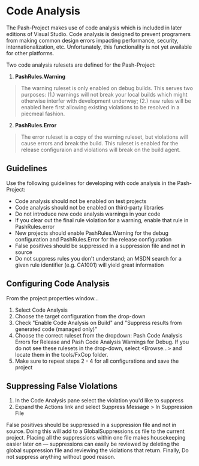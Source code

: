 # Code Analysis
The Pash-Project makes use of code analysis which is included in later editions of Visual Studio. Code analysis is designed to prevent programers from making common design errors impacting performance, security, internationalization, etc. Unfortunately, this functionality is not yet available for other platforms.

Two code analysis rulesets are defined for the Pash-Project:

1. **PashRules.Warning**
>The warning ruleset is only enabled on debug builds. This serves two purposes: (1.) warnings will not break your local builds which might otherwise interfer with development underway; (2.) new rules will be enabled here first allowing existing violations to be resolved in a piecmeal fashion.

2. **PashRules.Error**
>The error ruleset is a copy of the warning ruleset, but violations will cause errors and break the build. This ruleset is enabled for the release configuraion and violations will break on the build agent.

## Guidelines
Use the following guidelines for developing with code analysis in the Pash-Project:
 * Code analysis should not be enabled on test projects
 * Code analysis should not be enabled on third-party libraries
 * Do not introduce new code analysis warnings in your code
 * If you clear out the final rule violation for a warning, enable that rule in PashRules.error
 * New projects should enable PashRules.Warning for the debug configuration and PashRules.Error for the release configuration
 * False positives should be suppressed in a suppression file and not in source
 * Do not suppress rules you don't understand; an MSDN search for a given rule identifier (e.g. CA1001) will yield great information

## Configuring Code Analysis
From the project properties window...

1. Select Code Analysis
2. Choose the target configuration from the drop-down
3. Check "Enable Code Analysis on Build" and "Suppress results from generated code (managed only)"
4. Choose the correct ruleset from the dropdown: Pash Code Analysis Errors for Release and Pash Code Analysis Warnings for Debug. If you do not see these rulesets in the drop-down, select &lt;Browse...&gt; and locate them in the tools/FxCop folder.
5. Make sure to repeat steps 2 - 4 for all configurations and save the project

## Suppressing False Violations
1. In the Code Analysis pane select the violation you'd like to suppress
2. Expand the Actions link and select Suppress Message &gt; In Suppression File

False positives should be suppressed in a suppression file and not in source. Doing this will add to a GlobalSuppressions.cs file to the current project. Placing all the suppressions within one file makes housekeeping easier later on &mdash; suppressions can easily be reviewed by deleting the global suppression file and reviewing the violations that return. Finally, Do not suppress anything without good reason.